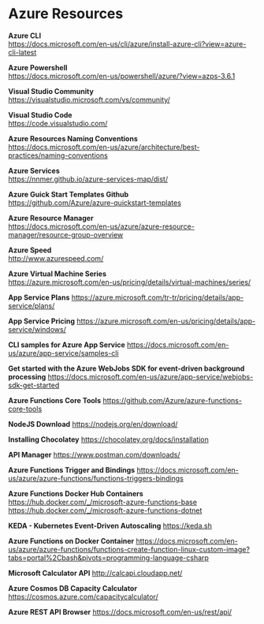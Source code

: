 # Azure Resources

**Azure CLI**\
https://docs.microsoft.com/en-us/cli/azure/install-azure-cli?view=azure-cli-latest

**Azure Powershell**\
https://docs.microsoft.com/en-us/powershell/azure/?view=azps-3.6.1

**Visual Studio Community**\
https://visualstudio.microsoft.com/vs/community/

**Visual Studio Code**\
https://code.visualstudio.com/

**Azure Resources Naming Conventions**\
https://docs.microsoft.com/en-us/azure/architecture/best-practices/naming-conventions

**Azure Services**\
https://nnmer.github.io/azure-services-map/dist/

**Azure Guick Start Templates Github**\
https://github.com/Azure/azure-quickstart-templates

**Azure Resource Manager**\
https://docs.microsoft.com/en-us/azure/azure-resource-manager/resource-group-overview

**Azure Speed**\
http://www.azurespeed.com/

**Azure Virtual Machine Series**\
https://azure.microsoft.com/en-us/pricing/details/virtual-machines/series/

**App Service Plans**
https://azure.microsoft.com/tr-tr/pricing/details/app-service/plans/

**App Service Pricing**
https://azure.microsoft.com/en-us/pricing/details/app-service/windows/

**CLI samples for Azure App Service**
https://docs.microsoft.com/en-us/azure/app-service/samples-cli

**Get started with the Azure WebJobs SDK for event-driven background processing**
https://docs.microsoft.com/en-us/azure/app-service/webjobs-sdk-get-started

**Azure Functions Core Tools**
https://github.com/Azure/azure-functions-core-tools

**NodeJS Download**
https://nodejs.org/en/download/

**Installing Chocolatey**
https://chocolatey.org/docs/installation

**API Manager**
https://www.postman.com/downloads/

**Azure Functions Trigger and Bindings**
https://docs.microsoft.com/en-us/azure/azure-functions/functions-triggers-bindings

**Azure Functions Docker Hub Containers**
https://hub.docker.com/_/microsoft-azure-functions-base
https://hub.docker.com/_/microsoft-azure-functions-dotnet


**KEDA - Kubernetes Event-Driven Autoscaling**
https://keda.sh

**Azure Functions on Docker Container**
https://docs.microsoft.com/en-us/azure/azure-functions/functions-create-function-linux-custom-image?tabs=portal%2Cbash&pivots=programming-language-csharp

**Microsoft Calculator API**
http://calcapi.cloudapp.net/

**Azure Cosmos DB Capacity Calculator**
https://cosmos.azure.com/capacitycalculator/

**Azure REST API Browser**
https://docs.microsoft.com/en-us/rest/api/
